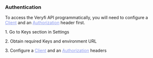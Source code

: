 <h3 className="h3-title" id="auth-new-api-docs">Authentication</h3>

<p className="p-text">To access the Veryfi API programmatically, 
you will need to configure a <a href='#new-api-docs-client-header' style="color: #8B99EE;">Client</a> 
and an <a href='#new-api-docs-authorization-header' style="color: #8B99EE;">Authorization</a> header first.</p>


<p className="p-text-list">1. Go to Keys section in Settings</p>

<p className="p-text-list">2. Obtain required Keys and environment URL</p>

<p className="p-text-list">3. Configure a <a href='#new-api-docs-client-header' style="color: #8B99EE;">Client</a> and an <a href='#new-api-docs-client-header' style="color: #8B99EE;">Authorization</a> headers</p>
